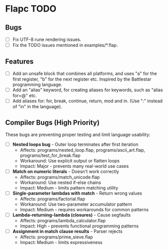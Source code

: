 # Flapc TODO

## Bugs

- [ ] Fix UTF-8 rune rendering issues.
- [ ] Fix the TODO issues mentioned in examples/*.flap.

## Features

- [ ] Add an unsafe block that combines all platforms, and uses "a" for the first register, "b" for the next register etc.
      Inspired by the Battlestar programming language.
- [ ] Add an "alias" keyword, for creating aliases for keywords, such as "alias for=@" etc.
- [ ] Add aliases for: for, break, continue, return, mod and in. (Use ":" instead of "in" in the language).

## Compiler Bugs (High Priority)

These bugs are preventing proper testing and limit language usability:

- [ ] **Nested loops bug** - Outer loop terminates after first iteration
  - Affects: programs/nested_loop.flap, programs/ascii_art.flap, programs/test_for_break.flap
  - Workaround: Use explicit output or flatten loops
  - Impact: Major - prevents many real-world use cases
- [ ] **Match on numeric literals** - Doesn't work correctly
  - Affects: programs/match_unicode.flap
  - Workaround: Use nested if-else chains
  - Impact: Medium - limits pattern matching utility
- [ ] **Single-parameter lambdas with match** - Return wrong values
  - Affects: programs/factorial.flap
  - Workaround: Use two-parameter accumulator pattern
  - Impact: Medium - requires workarounds for common patterns
- [ ] **Lambda-returning-lambda (closures)** - Cause segfaults
  - Affects: programs/lambda_calculator.flap
  - Impact: High - prevents functional programming patterns
- [ ] **Assignment in match clause results** - Parser rejects
  - Affects: programs/prime_sieve.flap
  - Impact: Medium - limits expressiveness
